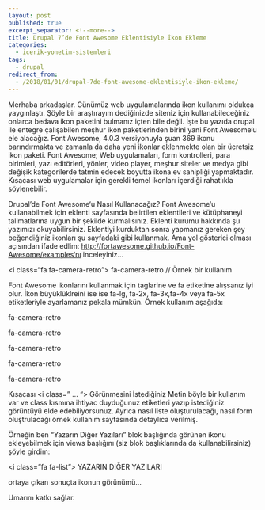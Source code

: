 ```yaml
---
layout: post
published: true
excerpt_separator: <!--more-->
title: Drupal 7’de Font Awesome Eklentisiyle İkon Ekleme
categories:
  - icerik-yonetim-sistemleri
tags:
  - drupal
redirect_from:
  - /2018/01/01/drupal-7de-font-awesome-eklentisiyle-ikon-ekleme/     
---
```

Merhaba arkadaşlar. Günümüz web uygulamalarında ikon kullanımı oldukça yaygınlaştı. Şöyle bir araştırayım dediğinizde siteniz için kullanabileceğiniz onlarca bedava ikon paketini bulmanız içten bile değil. İşte bu yazıda drupal ile entegre çalışabilen meşhur ikon paketlerinden birini yani Font Awesome‘u ele alacağız. Font Awesome,  4.0.3 versiyonuyla şuan 369 ikonu barındırmakta ve zamanla da daha yeni ikonlar eklenmekte olan bir ücretsiz ikon paketi. Font Awesome; Web uygulamaları, form kontrolleri, para birimleri, yazı editörleri, yönler, video player, meşhur siteler ve medya gibi değişik kategorilerde tatmin edecek boyutta ikona ev sahipliği yapmaktadır. Kısacası web uygulamalar için gerekli temel ikonları içerdiği rahatlıkla söylenebilir.

<!--more-->

Drupal’de Font Awesome‘u Nasıl Kullanacağız?
Font Awesome‘u kullanabilmek için eklenti sayfasında belirtilen eklentileri ve kütüphaneyi talimatlarına uygun bir şekilde kurmalısınız. Eklenti kurumu hakkında şu yazımızı okuyabilirsiniz. Eklentiyi kurduktan sonra yapmanız gereken şey beğendiğiniz ikonları şu sayfadaki gibi kullanmak. Ama yol gösterici olması açısından ifade edlim: http://fortawesome.github.io/Font-Awesome/examples‘nı inceleyiniz…

<i class=“fa fa-camera-retro”></i> fa-camera-retro   // Örnek bir kullanım

Font Awesome ikonlarını kullanmak için <i></i> taglarine ve fa etiketine alışsanız iyi olur. İkon büyüklüklreini ise  ise fa-lg, fa-2x, fa-3x,fa-4x veya fa-5x etiketleriyle ayarlamanız pekala mümkün. Örnek kullanım aşağıda:

<p><iclass=“fa fa-camera-retro fa-lg”></i> fa-camera-retro</p>
<p><i class="fa fa-camera-retro fa-2x"></i> fa-camera-retro</p>
<p><i class="fa fa-camera-retro fa-3x"></i> fa-camera-retro</p>
<p><i class="fa fa-camera-retro fa-4x"></i> fa-camera-retro</p>
<p><i class="fa fa-camera-retro fa-5x"></i> fa-camera-retro</p>

Kısacası <i class=” … “></i> Görünmesini İstediğiniz Metin böyle bir kullanım var ve class kısmına ihtiyac duyduğunuz etiketleri yazıp istediğiniz görüntüyü elde edebiliyorsunuz. Ayrıca nasıl liste oluşturulacağı, nasıl form oluştrulacağı örnek kullanım sayfasında detaylıca verilmiş.

Örneğin ben “Yazarın Diğer Yazıları” blok başlığında görünen ikonu ekleyebilmek için views başlığını (siz blok başlıklarında da kullanabilirsiniz) şöyle girdim:

<i class=”fa fa-list”></i> YAZARIN DIĞER YAZILARI

ortaya çıkan sonuçta ikonun görünümü…

Umarım katkı sağlar.
